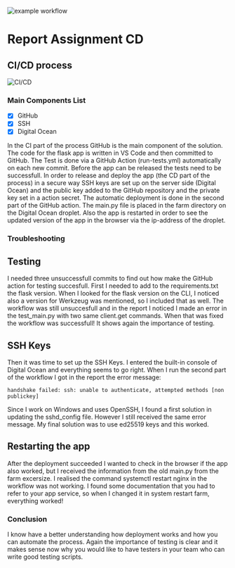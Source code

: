 ![example workflow](https://github.com/limonije/FullStack_CD/actions/workflows/run-tests.yml/badge.svg)

# Report Assignment CD

## CI/CD process
![CI/CD](https://www.cloud4y.ru/upload/medialibrary/6c4/n5sh4bmwki7j7mpveh4zway0e0mmwb5t/CI_CD.png)

### Main Components List

- [x] GitHub
- [x] SSH
- [x] Digital Ocean

In the CI part of the process GitHub is the main component of the solution. The code for the flask app is written in VS Code and then committed to GitHub. The Test is done via a GitHub Action (run-tests.yml) automatically on each new commit. Before the app can be released the tests need to be successfull. In order to release and deploy the app (the CD part of the process) in a secure way SSH keys are set up on the server side (Digital Ocean) and the public key added to the GitHub repository and the private key set in a action secret. The automatic deployment is done in the second part of the GitHub action. The main.py file is placed in the farm directory on the Digital Ocean droplet. Also the app is restarted in order to see the updated version of the app in the browser via the ip-address of the droplet.

### Troubleshooting

## Testing
I needed three unsuccessfull commits to find out how make the GitHub action for testing succesfull. First I needed to add to the requirements.txt the flask version. When I looked for the flask version on the CLI, I noticed also a version for Werkzeug was mentioned, so I included that as well. The workflow was still unsuccesfull and in the report I noticed I made an error in the test_main.py with two same client.get commands. When that was fixed the workflow was successfull! It shows again the importance of testing. 

## SSH Keys
Then it was time to set up the SSH Keys. I entered the built-in console of Digital Ocean and everything seems to go right. When I run the second part of the workflow I got in the report the error message:

`handshake failed: ssh: unable to authenticate, attempted methods [non publickey]`

Since I work on Windows and uses OpenSSH, I found a first solution in updating the sshd_config file. However I still received the same error message. My final solution was to use ed25519 keys and this worked.

## Restarting the app
After the deployment succeeded I wanted to check in the browser if the app also worked, but I received the information from the old main.py from the farm excersize. I realised the command systemctl restart nginx in the workflow was not working. I found some documentation that you had to refer to your app service, so when I changed it in system restart farm, everything worked!

### Conclusion

I know have a better understanding how deployment works and how you can automate the process. Again the importance of testing is clear and it makes sense now why you would like to have testers in your team who can write good testing scripts.